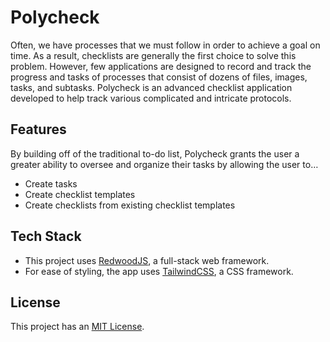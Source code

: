 # Polycheck
Often, we have processes that we must follow in order to achieve a goal on time. As a result, checklists are generally the first choice to solve this problem. However, few applications are designed to record and track the progress and tasks of processes that consist of dozens of files, images, tasks, and subtasks. Polycheck is an advanced checklist application developed to help track various complicated and intricate protocols. 

## Features
By building off of the traditional to-do list, Polycheck grants the user a greater ability to oversee and organize their tasks by allowing the user to…
* Create tasks
* Create checklist templates
* Create checklists from existing checklist templates

## Tech Stack
* This project uses [RedwoodJS](https://redwoodjs.com), a full-stack web framework.
* For ease of styling, the app uses [TailwindCSS](https://tailwindcss.com), a CSS framework.

## License
This project has an [MIT License](https://github.com/atolye15/checklist/blob/master/LICENSE).
